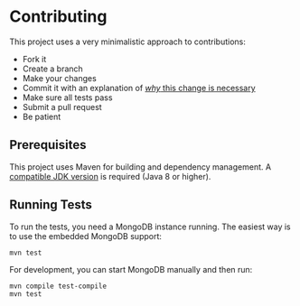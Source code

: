 # Contributing

This project uses a very minimalistic approach to contributions:

* Fork it
* Create a branch
* Make your changes
* Commit it with an explanation of [
  *why* this change is necessary](https://chris.beams.io/posts/git-commit/#why-not-how)
* Make sure all tests pass
* Submit a pull request
* Be patient

## Prerequisites

This project uses Maven for building and dependency management.
A [compatible JDK version](https://maven.apache.org/users/index.html#system-requirements) is required (Java 8 or
higher).

## Running Tests

To run the tests, you need a MongoDB instance running. The easiest way is to use the embedded MongoDB support:

``` shell
mvn test
```

For development, you can start MongoDB manually and then run:

``` shell
mvn compile test-compile
mvn test
```
